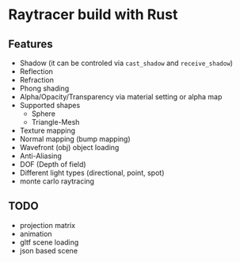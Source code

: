# Raytracer build with Rust

## Features
* Shadow (it can be controled via `cast_shadow` and `receive_shadow`)
* Reflection
* Refraction
* Phong shading
* Alpha/Opacity/Transparency via material setting or alpha map
* Supported shapes
  * Sphere
  * Triangle-Mesh
* Texture mapping
* Normal mapping (bump mapping)
* Wavefront (obj) object loading
* Anti-Aliasing
* DOF (Depth of field)
* Different light types (directional, point, spot)
* monte carlo raytracing

## TODO
* projection matrix
* animation
* gltf scene loading
* json based scene